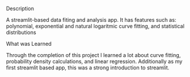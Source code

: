 Description

A streamlit-based data fiting and analysis app. It has features such as: polynomial, exponential and natural logaritmic curve fitting, and statistical distributions

What was Learned

Through the completion of this project I learned a lot about curve fitting, probability density calculations, and linear regression. Additionally as my first streamlit based app, this was a strong introduction to streamlit. 
